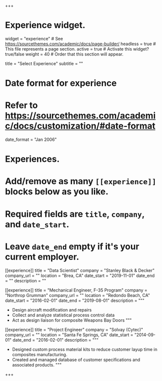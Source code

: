 +++
# Experience widget.
widget = "experience"  # See https://sourcethemes.com/academic/docs/page-builder/
headless = true  # This file represents a page section.
active = true  # Activate this widget? true/false
weight = 40  # Order that this section will appear.

title = "Select Experience"
subtitle = ""

# Date format for experience
#   Refer to https://sourcethemes.com/academic/docs/customization/#date-format
date_format = "Jan 2006"

# Experiences.
#   Add/remove as many `[[experience]]` blocks below as you like.
#   Required fields are `title`, `company`, and `date_start`.
#   Leave `date_end` empty if it's your current employer.

[[experience]]
  title = "Data Scientist"
  company = "Stanley Black & Decker"
  company_url = ""
  location = "Brea, CA"
  date_start = "2019-11-01"
  date_end = ""
  description = ""

[[experience]]
  title = "Mechanical Engineer, F-35 Program"
  company = "Northrop Grumman"
  company_url = ""
  location = "Redondo Beach, CA"
  date_start = "2016-02-01"
  date_end = "2019-08-01"
  description = """
  * Design aircraft modification and repairs
  * Collect and analyze statistical process control data
  * Act as design liaison for composite Weapons Bay Doors
  """

[[experience]]
  title = "Project Engineer"
  company = "Solvay (Cytec)"
  company_url = ""
  location = "Santa Fe Springs, CA"
  date_start = "2014-09-01"
  date_end = "2016-02-01"
  description = """
  * Designed custom process material kits to reduce customer layup time in composites manufacturing.
  * Created and managed database of customer specifications and associated products.
  """

+++
